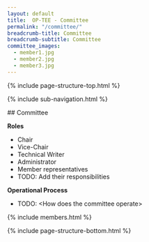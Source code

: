 ```yaml
---
layout: default
title:  OP-TEE - Committee
permalink: "/committee/"
breadcrumb-title: Committee
breadcrumb-subtitle: Committee
committee_images:
  - member1.jpg
  - member2.jpg
  - member3.jpg
---
```



{% include page-structure-top.html %}

{% include sub-navigation.html %}

<div class="col-md-12" markdown="1">
## Committee

**Roles**

*   Chair
*   Vice-Chair
*   Technical Writer
*   Administrator
*   Member representatives
*   TODO: Add their responsibilities

**Operational Process**

*   TODO: \<How does the committee operate\>
</div>

{% include members.html %}

{% include page-structure-bottom.html %}
